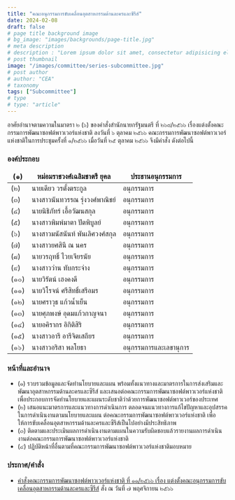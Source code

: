 ```yaml
---
title: "คณะอนุกรรมการขับเคลื่อนอุตสาหกรรมด้านละครและซีรีส์"
date: 2024-02-08
draft: false
# page title background image
# bg_image: "images/backgrounds/page-title.jpg"
# meta description
# description : "Lorem ipsum dolor sit amet, consectetur adipisicing elit, sed do eiusmod tempor incididunt ut labore. dolore magna aliqua. Ut enim ad minim veniam, quis nostrud."
# post thumbnail
image: "/images/committee/series-subcommittee.jpg"
# post author
# author: "CEA"
# taxonomy
tags: ["Subcommittee"]
# type
# type: "article"
---
```


<style>
  td, th { border: none!important; }
</style>

อาศัยอำนาจตามความในมาตรา ๒ (๖) ของคำสั่งสำนักนายกรัฐมนตรี ที่ ๒๖๘/๒๕๖๖ เรื่องแต่งตั้งคณะกรรมการพัฒนาซอฟต์พาวเวอร์แห่งชาติ ลงวันที่ ๖ ตุลาคม ๒๕๖๖ คณะกรรมการพัฒนาซอฟต์พาวเวอร์แห่งชาติในการประชุมครั้งที่ ๑/๒๕๖๖ เมื่อวันที่ ๒๕ ตุลาคม ๒๕๖๖ จึงมีคำสั่ง ดังต่อไปนี้

### องค์ประกอบ

| (๑) | หม่อมราชวงศ์เฉลิมชาตรี ยุคล | ประธานอนุกรรมการ |
| --- | --- | --- |
| (๒) | นายเดียว วรตั้งตระกูล | อนุกรรมการ |
| (๓) | นางสาวนันทวรรณ รุ่งวงศ์พาณิชย์ | อนุกรรมการ |
| (๔) | นายนิธิภัทร์ เอื้อวัฒนสกุล | อนุกรรมการ |
| (๕) | นางสาวพิมพ์มาตา ปัตพิบูลย์ | อนุกรรมการ |
| (๖) | นางสาวมนัสนันท์ พันเลิศวงศ์สกุล | อนุกรรมการ |
| (๗) | นางสาวยศสินี ณ นคร | อนุกรรมการ |
| (๘) | นายวรฤทธิ์ ไวยเจียรนัย | อนุกรรมการ |
| (๙) | นางสาวว่าน ทับกระจ่าง | อนุกรรมการ |
| (๑๐) | นายวิรัตน์ เฮงคงดี | อนุกรรมการ |
| (๑๑) | นายวิโรจน์ ศรีสิทธิ์เสรีอมร | อนุกรรมการ |
| (๑๒) | นายศราวุธ แก้วน้ำเย็น | อนุกรรมการ |
| (๑๓) | นายศุภพงษ์ อุดมแก้วกาญจนา | อนุกรรมการ |
| (๑๔) | นายอคิรากร อิกิติสิริ | อนุกรรมการ |
| (๑๕) | นางสาวอารี อารีจิตเสถียร | อนุกรรมการ |
| (๑๖) | นางสาวอริสา พลโยธา | อนุกรรมการและเลขานุการ |

### หน้าที่และอำนาจ

* (๑) รวบรวมข้อมูลและจัดทำนโยบายและแผน พร้อมทั้งแนวทางและมาตรการในการส่งเสริมและพัฒนาอุตสาหกรรมด้านละครและซีรีส์ และเสนอต่อคณะกรรมการพัฒนาซอฟต์พาวเวอร์แห่งชาติเพื่อประกอบการจัดทำนโยบายและแผนระดับชาติว่าด้วยการพัฒนาซอฟต์พาวเวอร์ของประเทศ
* (๒) เสนอแนะมาตรการและแนวทางการดำเนินการ ตลอดจนแนวทางการแก้ไขปัญหาและอุปสรรคในการดำเนินงานตามนโยบายและแผน ต่อคณะกรรมการพัฒนาซอฟต์พาวเวอร์แห่งชาติ เพื่อให้การขับเคลื่อนอุตสาหกรรมด้านละครและซีรีส์เป็นไปอย่างมีประสิทธิภาพ
* (๓) ติดตามและประเมินผลการดำเนินงานตามแผนในความรับผิดชอบแล้วรายงานผลการดำเนินงานต่อคณะกรรมการพัฒนาซอฟต์พาวเวอร์แห่งชาติ
* (๔) ปฏิบัติหน้าที่อื่นตามที่คณะกรรมการพัฒนาซอฟต์พาวเวอร์แห่งชาติมอบหมาย

### ประกาศ/คำสั่ง

* [คำสั่งคณะกรรมการพัฒนาซอฟต์พาวเวอร์แห่งชาติ ที่ ๑๑/๒๕๖๖ เรื่อง แต่งตั้งคณะอนุกรรมการขับเคลื่อนอุตสาหกรรมด้านละครและซีรีส์](</files/คำสั่งแต่งตั้งที่ 11-2566  คณะอนุฯ ละครและซีรีส.pdf>) สั่ง ณ วันที่ ๗ พฤศจิกายน ๒๕๖๖

